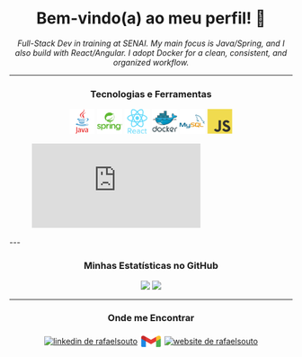 <div align="center">
  <h1 align="center">Bem-vindo(a) ao meu perfil! 👋</h1>
  <p>
    <em>
      Full-Stack Dev in training at SENAI. My main focus is Java/Spring, and I also build with React/Angular. I adopt Docker for a clean, consistent, and organized workflow.
    </em>
  </p>
</div>

---
<div align="center">
  <h3>Tecnologias e Ferramentas</h3>
  <p>
    <a href="https://www.java.com" target="_blank" rel="noreferrer"><img src="https://raw.githubusercontent.com/devicons/devicon/master/icons/java/java-original-wordmark.svg" alt="java" width="45" height="45"/></a>
    <a href="https://spring.io/" target="_blank" rel="noreferrer"><img src="https://raw.githubusercontent.com/devicons/devicon/master/icons/spring/spring-original-wordmark.svg" alt="spring" width="45" height="45"/></a>
    <a href="https://reactjs.org/" target="_blank" rel="noreferrer"><img src="https://raw.githubusercontent.com/devicons/devicon/master/icons/react/react-original-wordmark.svg" alt="react" width="45" height="45"/></a>
    <a href="https://www.docker.com/" target="_blank" rel="noreferrer"><img src="https://raw.githubusercontent.com/devicons/devicon/master/icons/docker/docker-original-wordmark.svg" alt="docker" width="45" height="45"/></a>
    <a href="https://www.mysql.com/" target="_blank" rel="noreferrer"><img src="https://raw.githubusercontent.com/devicons/devicon/master/icons/mysql/mysql-original-wordmark.svg" alt="mysql" width="45" height="45"/></a>
    <a href="https://developer.mozilla.org/en-US/docs/Web/JavaScript" target="_blank" rel="noreferrer"> 
    <img src="https://raw.githubusercontent.com/devicons/devicon/master/icons/javascript/javascript-original.svg" alt="javascript" width="45" height="45"/>
    </a>
  </p>
</div>



<figure><embed src="https://wakatime.com/share/@f10802a1-66fc-42ab-b92f-e4b075f67dd5/ce032f00-306c-4cf7-8e47-40fd7a244d7b.svg"></embed></figure>
---
<div align="center">
  <h3>Minhas Estatísticas no GitHub</h3>
  <p>
    <img height="170em" src="https://github-readme-stats.vercel.app/api?username=RafaelxSouto&show_icons=true&theme=tokyonight&include_all_commits=true&count_private=true"/>
    <img height="170em" src="https://github-readme-stats.vercel.app/api/top-langs/?username=RafaelxSouto&layout=compact&langs_count=7&theme=tokyonight"/>
  </p>
</div>

---
<div align="center">
  <h3>Onde me Encontrar</h3>
  <p>
    <a href="https://linkedin.com/in/rafaelsouto" target="_blank"><img align="center" src="https://raw.githubusercontent.com/rahuldkjain/github-profile-readme-generator/master/src/images/icons/Social/linked-in-alt.svg" alt="linkedin de rafaelsouto" height="30" width="40" /></a>
    <a href="mailto:rafaelsouto@proton.me"><img align="center" src="https://raw.githubusercontent.com/rahuldkjain/github-profile-readme-generator/master/src/images/icons/Social/gmail.svg" alt="email de rafaelsouto" height="30" width="40" /></a>
    <a href="https://rafaelsouto.tech" target="_blank"><img align="center" src="https://user-images.githubusercontent.com/3981297/49419133-39286300-f748-11e8-8051-922223c24254.png" alt="website de rafaelsouto" height="30" width="40" /></a>
  </p>
</div>
